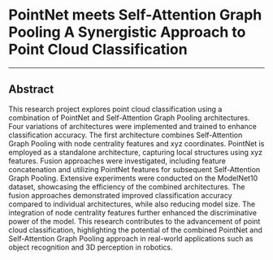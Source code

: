 # PointNet meets Self-Attention Graph Pooling A Synergistic Approach to Point Cloud Classification
---
## Abstract
 This research project explores point cloud classification using a combination of PointNet and Self-Attention Graph Pooling architectures. Four variations of architectures were implemented and trained to enhance classification accuracy. The first architecture combines Self-Attention Graph Pooling with node centrality features and xyz coordinates. PointNet is employed as a standalone architecture, capturing local structures using xyz features. Fusion approaches were investigated, including feature concatenation and utilizing PointNet features for subsequent Self-Attention Graph Pooling. Extensive experiments were conducted on the ModelNet10 dataset, showcasing the efficiency of the combined architectures. The fusion approaches demonstrated improved classification accuracy compared to individual architectures, while also reducing model size. The integration of node centrality features further enhanced the discriminative power of the model. This research contributes to the advancement of point cloud classification, highlighting the potential of the combined PointNet and Self-Attention Graph Pooling approach in real-world applications such as object recognition and 3D perception in robotics.